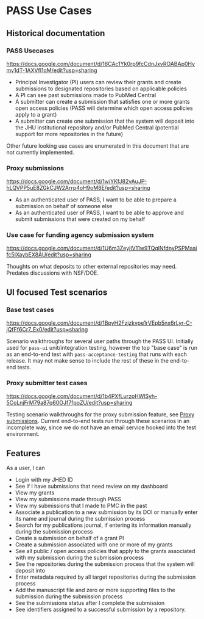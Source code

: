 # PASS Use Cases

## Historical documentation

### PASS Usecases

https://docs.google.com/document/d/16CAc1Yk0rp9fcCdnJxvROABAp0Hymv1dT-1AXVfl1qM/edit?usp=sharing

* Principal Investigator (PI) users can review their grants and create submissions to designated repositories based on applicable policies
* A PI can see past submissions made to PubMed Central
* A submitter can create a submission that satisfies one or more grants open access policies (PASS will determine which open access policies apply to a grant)
* A submitter can create one submission that the system will deposit into the JHU institutional repository and/or PubMed Central (potential support for more repositories in the future)

Other future looking use cases are enumerated in this document that are not currently implemented.

### Proxy submissions

https://docs.google.com/document/d/1wiYKfJ82vAuJP-hLQVPP5uE8ZGkCJW2Arrp4oH9oM8E/edit?usp=sharing

* As an authenticated user of PASS, I want to be able to prepare a submission on behalf of someone else
* As an authenticated user of PASS, I want to be able to approve and submit submissions that were created on my behalf

### Use case for funding agency submission system

https://docs.google.com/document/d/1U6m3ZeyjIV11w9TQqlNfdnyPSPMaaifc5IXaybEX8AU/edit?usp=sharing

Thoughts on what deposits to other external repositories may need. Predates discussions with NSF/DOE.


## UI focused Test scenarios

### Base test cases

https://docs.google.com/document/d/1BpyH2Fzjzkvpe1rVEpb5nx6rLyr-C-jQfFf6Cr7_Ex0/edit?usp=sharing

Scenario walkthroughs for several user paths through the PASS UI. Initially used for `pass-ui` unit/integration testing, however the top "base case" is run as an end-to-end test with `pass-acceptance-testing` that runs with each release. It may not make sense to include the rest of these in the end-to-end tests.

### Proxy submitter test cases

https://docs.google.com/document/d/1b4PXfLurzpHWlSyh-5CoLnjFrM79a87q60OJf7fpoZU/edit?usp=sharing

Testing scenario walkthroughs for the proxy submission feature, see [Proxy submissions](#proxy-submissions). Current end-to-end tests run through these scenarios in an incomplete way, since we do not have an email service hooked into the test environment.

## Features

As a user, I can

* Login with my JHED ID
* See if I have submissions that need review on my dashboard
* View my grants
* View my submissions made through PASS
* View my submissions that I made to PMC in the past
* Associate a publication to a new submission by its DOI or manually enter its name and journal during the submission process
* Search for my publications journal, if entering its information manually during the submission process
* Create a submission on behalf of a grant PI
* Create a submission associated with one or more of my grants
* See all public / open access policies that apply to the grants associated with my submission during the submission process
* See the repositories during the submission process that the system will deposit into
* Enter metadata required by all target repositories during the submission process
* Add the manuscript file and zero or more supporting files to the submission during the submission process
* See the submissions status after I complete the submission
* See identifiers assigned to a successful submission by a repository.
